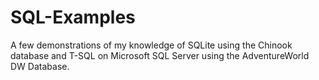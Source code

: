 # SQL-Examples
A few demonstrations of my knowledge of SQLite using the Chinook database and T-SQL on Microsoft SQL Server using the AdventureWorld DW Database. 
